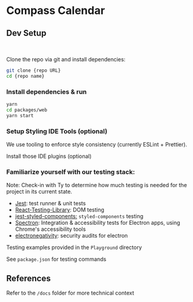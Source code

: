 # Compass Calendar

## Dev Setup

<br>

Clone the repo via git and install dependencies:

```bash
git clone {repo URL}
cd {repo name}
```

### Install dependencies & run

```bash
yarn
cd packages/web
yarn start
```

### Setup Styling IDE Tools (optional)

We use tooling to enforce style consistency (currently ESLint + Prettier).

Install those IDE plugins (optional)

### Familiarize yourself with our testing stack:

Note: Check-in with Ty to determine how much testing is needed for the project in its current state.

- [Jest](https://jestjs.io/): test runner & unit tests
- [React-Testing-Library](https://testing-library.com/docs/react-testing-library/intro): DOM testing
- [jest-styled-components:](https://github.com/styled-components/jest-styled-components#react-testing-library) `styled-components` testing
- [Spectron](https://www.electronjs.org/spectron): Integration & accessibility tests for Electron apps, using Chrome's accessibility tools
- [electronegativity](https://github.com/doyensec/electronegativity#electronegativity): security audits for electron

Testing examples provided in the `Playground` directory

See `package.json` for testing commands

## References
Refer to the `/docs` folder for more technical context
